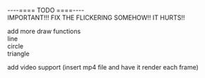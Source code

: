 ----==== TODO ====----  
IMPORTANT!!!
FIX THE FLICKERING SOMEHOW!! IT HURTS!!




add more draw functions   
line  
circle  
triangle  

add video support (insert mp4 file and have it render each frame)  

